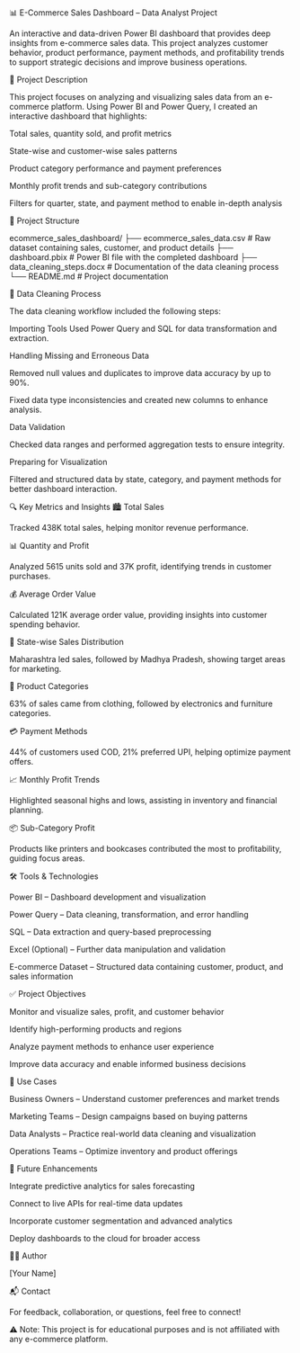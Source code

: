 📊 E-Commerce Sales Dashboard – Data Analyst Project

An interactive and data-driven Power BI dashboard that provides deep insights from e-commerce sales data. This project analyzes customer behavior, product performance, payment methods, and profitability trends to support strategic decisions and improve business operations.

📁 Project Description

This project focuses on analyzing and visualizing sales data from an e-commerce platform. Using Power BI and Power Query, I created an interactive dashboard that highlights:

Total sales, quantity sold, and profit metrics

State-wise and customer-wise sales patterns

Product category performance and payment preferences

Monthly profit trends and sub-category contributions

Filters for quarter, state, and payment method to enable in-depth analysis

📁 Project Structure

ecommerce_sales_dashboard/
├── ecommerce_sales_data.csv # Raw dataset containing sales, customer, and product details
├── dashboard.pbix # Power BI file with the completed dashboard
├── data_cleaning_steps.docx # Documentation of the data cleaning process
└── README.md # Project documentation

🧹 Data Cleaning Process

The data cleaning workflow included the following steps:

Importing Tools
Used Power Query and SQL for data transformation and extraction.

Handling Missing and Erroneous Data

Removed null values and duplicates to improve data accuracy by up to 90%.

Fixed data type inconsistencies and created new columns to enhance analysis.

Data Validation

Checked data ranges and performed aggregation tests to ensure integrity.

Preparing for Visualization

Filtered and structured data by state, category, and payment methods for better dashboard interaction.

🔍 Key Metrics and Insights
🏙️ Total Sales

Tracked 438K total sales, helping monitor revenue performance.

📊 Quantity and Profit

Analyzed 5615 units sold and 37K profit, identifying trends in customer purchases.

💰 Average Order Value

Calculated 121K average order value, providing insights into customer spending behavior.

📍 State-wise Sales Distribution

Maharashtra led sales, followed by Madhya Pradesh, showing target areas for marketing.

🛒 Product Categories

63% of sales came from clothing, followed by electronics and furniture categories.

💳 Payment Methods

44% of customers used COD, 21% preferred UPI, helping optimize payment offers.

📈 Monthly Profit Trends

Highlighted seasonal highs and lows, assisting in inventory and financial planning.

📦 Sub-Category Profit

Products like printers and bookcases contributed the most to profitability, guiding focus areas.

🛠️ Tools & Technologies

Power BI – Dashboard development and visualization

Power Query – Data cleaning, transformation, and error handling

SQL – Data extraction and query-based preprocessing

Excel (Optional) – Further data manipulation and validation

E-commerce Dataset – Structured data containing customer, product, and sales information

✅ Project Objectives

Monitor and visualize sales, profit, and customer behavior

Identify high-performing products and regions

Analyze payment methods to enhance user experience

Improve data accuracy and enable informed business decisions

💼 Use Cases

Business Owners – Understand customer preferences and market trends

Marketing Teams – Design campaigns based on buying patterns

Data Analysts – Practice real-world data cleaning and visualization

Operations Teams – Optimize inventory and product offerings

🔮 Future Enhancements

Integrate predictive analytics for sales forecasting

Connect to live APIs for real-time data updates

Incorporate customer segmentation and advanced analytics

Deploy dashboards to the cloud for broader access

🙋‍♂️ Author

[Your Name]

📬 Contact

For feedback, collaboration, or questions, feel free to connect!

⚠️ Note: This project is for educational purposes and is not affiliated with any e-commerce platform.
